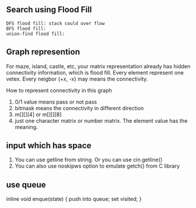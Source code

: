 ## Search using Flood Fill

    DFS flood fill: stack could over flow
    BFS flood fill:
    union-find flood fill:

## Graph represention
For maze, island, castle, etc, your matrix representation already has hidden connectivity information, which is flood fill.  Every element represent one vetex.  Every neigbor (+x, -x) may means the connectivity.  

How to represent connectivity in this graph
1. 0/1 value means pass or not pass
2. bitmask means the connectivity in different direction
3. m[][][4] or m[][][8]
4. just one character matrix or number matrix.  The element value has the meaning.

## input which has space
1. You can use getline from string.  Or you can use cin.getline()
2. You can also use noskipws option to emulate getch() from C library

## use queue

inline void enque(state) 
{
    push into queue;
    set visited;
}

